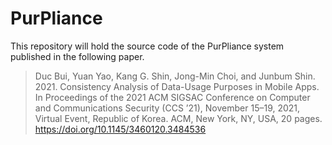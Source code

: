 # PurPliance
This repository will hold the source code of the PurPliance system published in the following paper.

> Duc Bui, Yuan Yao, Kang G. Shin, Jong-Min Choi, and Junbum Shin. 2021. Consistency Analysis of Data-Usage Purposes in Mobile Apps. In Proceedings of the 2021 ACM SIGSAC Conference on Computer and Communications Security (CCS ’21), November 15–19, 2021, Virtual Event, Republic of Korea. ACM, New York, NY, USA, 20 pages. https://doi.org/10.1145/3460120.3484536
